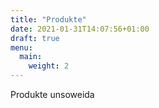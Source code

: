 ```yaml
---
title: "Produkte"
date: 2021-01-31T14:07:56+01:00
draft: true
menu:
  main:
    weight: 2
---
```


Produkte unsoweida